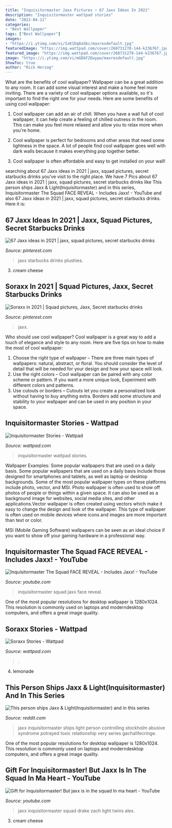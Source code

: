 ```yaml
---
title: "Inquisitormaster Jaxx Pictures ~ 67 Jaxx Ideas In 2021"
description: "Inquisitormaster wattpad stories"
date: "2022-04-11"
categories:
- "Best Wallpaper"
tags: ["Best Wallpaper"]
images:
- "https://i.ytimg.com/vi/IxK1Dq8aSbc/maxresdefault.jpg"
featuredImage: "https://img.wattpad.com/cover/268731278-144-k236767.jpg"
featured_image: "https://img.wattpad.com/cover/268731278-144-k236767.jpg"
image: "https://i.ytimg.com/vi/mGDkF2Ewypw/maxresdefault.jpg"
ShowToc: true
author: "Rick Herzog"
---
```



What are the benefits of cool wallpaper?
Wallpaper can be a great addition to any room. It can add some visual interest and make a home feel more inviting. There are a variety of cool wallpaper options available, so it's important to find the right one for your needs. Here are some benefits of using cool wallpaper: 
1. Cool wallpaper can add an air of chill. When you have a wall full of cool wallpaper, it can help create a feeling of chilled outness in the room. This can make you feel more relaxed and allow you to relax more when you're home. 

2. Cool wallpaper is perfect for bedrooms and other areas that need some lightness in the space. A lot of people find cool wallpaper goes well with dark walls because it makes everything pop together better. 

3. Cool wallpaper is often affordable and easy to get installed on your wall!

	

		
searching about 67 Jaxx ideas in 2021 | jaxx, squad pictures, secret starbucks drinks you've visit to the right place. We have 7 Pics about 67 Jaxx ideas in 2021 | jaxx, squad pictures, secret starbucks drinks like This person ships Jaxx &amp; Light(Inquisitormaster) and in this series, Inquisitormaster The Squad FACE REVEAL - Includes Jaxx! - YouTube and also 67 Jaxx ideas in 2021 | jaxx, squad pictures, secret starbucks drinks. Here it is:
		
    
## 67 Jaxx Ideas In 2021 | Jaxx, Squad Pictures, Secret Starbucks Drinks

<img loading=lazy src="https://i.pinimg.com/474x/67/03/fb/6703fbd59e72bae23a052b835b566fac.jpg" onerror="this.onerror=null;this.src='https://tse3.mm.bing.net/th?id=OIP.csVZEu-TKDcmFAR_2nNCIgAAAA&amp;pid=15.1';" alt="67 Jaxx ideas in 2021 | jaxx, squad pictures, secret starbucks drinks">

_Source: pinterest.com_

>jaxx starbucks drinks plushies. 

	

3. cream cheese 

    
## Soraxx In 2021 | Squad Pictures, Jaxx, Secret Starbucks Drinks

<img loading=lazy src="https://i.pinimg.com/736x/da/15/b5/da15b51779441887d8ea816f8b38a9f5.jpg" onerror="this.onerror=null;this.src='https://tse3.mm.bing.net/th?id=OIP.8d-rrPgk-8IO7Cqi0FPR2wAAAA&amp;pid=15.1';" alt="Soraxx in 2021 | Squad pictures, Jaxx, Secret starbucks drinks">

_Source: pinterest.com_

>jaxx. 

	

Who should use cool wallpaper?
Cool wallpaper is a great way to add a touch of elegance and style to any room. Here are five tips on how to make the most of cool wallpaper: 
1) Choose the right type of wallpaper – There are three main types of wallpapers: natural, abstract, or floral. You should consider the level of detail that will be needed for your design and how your space will look. 
2) Use the right colors – Cool wallpaper can be paired with any color scheme or pattern. If you want a more unique look, Experiment with different colors and patterns. 
3) Use cutouts or borders – Cutouts let you create a personalized look without having to buy anything extra. Borders add some structure and stability to your wallpaper and can be used in any position in your space.

    
## Inquisitormaster Stories - Wattpad

<img loading=lazy src="https://a.wattpad.com/cover/234986730-144-k501920.jpg" onerror="this.onerror=null;this.src='https://tse2.mm.bing.net/th?id=OIP.p2WWngO_xNhIQbsyUQkFKAAAAA&amp;pid=15.1';" alt="Inquisitormaster Stories - Wattpad">

_Source: wattpad.com_

>inquisitormaster wattpad stories. 

	

Wallpaper Examples: Some popular wallpapers that are used on a daily basis.
Some popular wallpapers that are used on a daily basis include those designed for smartphones and tablets, as well as laptop or desktop backgrounds. Some of the most popular wallpaper types on these platforms include photo, vector, and MSI. 
Photo wallpaper is often used to show off photos of people or things within a given space. It can also be used as a background image for websites, social media sites, and other applications.Vector wallpaper is often created using vectors which make it easy to change the design and look of the wallpaper. This type of wallpaper is often used on mobile devices where icons and images are more important than text or color. 

MSI (Mobile Gaming Software) wallpapers can be seen as an ideal choice if you want to show off your gaming hardware in a professional way.

    
## Inquisitormaster The Squad FACE REVEAL - Includes Jaxx! - YouTube

<img loading=lazy src="https://i.ytimg.com/vi/mGDkF2Ewypw/maxresdefault.jpg" onerror="this.onerror=null;this.src='https://tse1.mm.bing.net/th?id=OIP.v34HCn3WJ-tSvsYxdJ4OugHaEK&amp;pid=15.1';" alt="Inquisitormaster The Squad FACE REVEAL - Includes Jaxx! - YouTube">

_Source: youtube.com_

>inquisitormaster squad jaxx face reveal. 

	

One of the most popular resolutions for desktop wallpaper is 1280x1024. This resolution is commonly used on laptops and moderndesktop computers, and offers a great image quality.

    
## Soraxx Stories - Wattpad

<img loading=lazy src="https://img.wattpad.com/cover/268731278-144-k236767.jpg" onerror="this.onerror=null;this.src='https://tse2.mm.bing.net/th?id=OIP.mUwlD5cuvt5REow_4SWelQAAAA&amp;pid=15.1';" alt="Soraxx Stories - Wattpad">

_Source: wattpad.com_

>. 

	

4. lemonade 

    
## This Person Ships Jaxx &amp; Light(Inquisitormaster) And In This Series

<img loading=lazy src="https://preview.redd.it/hev9qo0jvk261.jpg?auto=webp&amp;s=3c520eb1e8af156c4633d99436f9e04ac783d3c2" onerror="this.onerror=null;this.src='https://tse1.mm.bing.net/th?id=OIP.Onhx9PsOPrhxGsOdj_49QgHaHK&amp;pid=15.1';" alt="This person ships Jaxx &amp; Light(Inquisitormaster) and in this series">

_Source: reddit.com_

>jaxx inquisitormaster ships light person controlling stockholm abusive syndrome potrayed toxic relationship very series gachalifecringe. 

	

One of the most popular resolutions for desktop wallpaper is 1280x1024. This resolution is commonly used on laptops and moderndesktop computers, and offers a great image quality.

    
## Gift For Inquisitormaster! But Jaxx Is In The Squad In Ma Heart - YouTube

<img loading=lazy src="https://i.ytimg.com/vi/IxK1Dq8aSbc/maxresdefault.jpg" onerror="this.onerror=null;this.src='https://tse3.mm.bing.net/th?id=OIP.N84fNNa6TR73nTMUMn0v5gHaEK&amp;pid=15.1';" alt="Gift for Inquisitormaster! But jaxx is in the squad In ma heart - YouTube">

_Source: youtube.com_

>jaxx inquisitormaster squad drake zach light twins alex. 

	

3. cream cheese 

